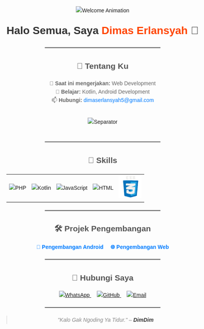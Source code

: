 <div align="center" style="font-family: Arial, sans-serif; line-height: 1.6;">

  <!-- Header Section -->
  <img src="https://media.tenor.com/WIBu8pNfdYoAAAAi/chalk-couture.gif" width="250px" alt="Welcome Animation">
  
  <h1 style="margin-top: 20px; color: #333;">Halo Semua, Saya <strong style="color: #ff4500;">Dimas Erlansyah</strong> 👋</h1>
  
  <hr style="width: 60%; border: 1px solid #ccc; margin: 20px 0;">
  
  <!-- About Section -->
  <h2 style="color: #555;">🌟 Tentang Ku</h2>
  <p style="max-width: 600px; color: #666;">
    🔭 <strong>Saat ini mengerjakan:</strong> Web Development <br>
    🌱 <strong>Belajar:</strong> Kotlin, Android Development <br>
    📫 <strong>Hubungi:</strong> <a href="mailto:dimaserlansyah5@gmail.com" style="color: #007BFF; text-decoration: none;">dimaserlansyah5@gmail.com</a>
  </p>

  <img src="https://media.tenor.com/hW_mTYy_zS4AAAAj/gojo-satoru.gif" width="100px" alt="Separator" style="margin: 20px 0;">

  <hr style="width: 60%; border: 1px solid #ccc; margin: 20px 0;">
  
  <!-- Skills Section -->
<h2 style="color: #555;">🚀 Skills</h2>
<table align="center" border="0" cellpadding="10" style="margin: 20px auto;">
  <tr>
    <td><img src="https://media.licdn.com/dms/image/v2/D5622AQGl6RjAtCbIbw/feedshare-shrink_800/feedshare-shrink_800/0/1681191300659?e=2147483647&v=beta&t=-l1SSej1QADc4hw-KvNm-U8MiXjTuHhOQI1QiKc3nDM" alt="PHP" title="PHP" style="width: 60px; height: 60px;"></td>
    <td><img src="https://cdn.dribbble.com/users/7094769/screenshots/16379061/media/27d863079a1c8955e2664197d600763d.gif" alt="Kotlin" title="Kotlin" style="width: 60px; height: 60px;"></td>
    <td><img src="https://miro.medium.com/v2/resize:fit:640/format:webp/1*-tOldEbfjijxn9VqZeULqg.gif" alt="JavaScript" title="JavaScript" style="width: 60px; height: 60px;"></td>
    <td><img src="https://camo.githubusercontent.com/1c77a27896d01443a8d982b7209beb06853dc49c83ba51fad960ebf1f7fb7a9c/68747470733a2f2f6d656469612e67697068792e636f6d2f6d656469612f584178796c524d43647062455755417672382f67697068792e676966" alt="HTML" title="HTML" style="width: 60px; height: 60px;"></td>
    <td><img src="https://raw.githubusercontent.com/Rokawoo/Rokawoo/main/Logos/CSS3.gif" alt="CSS" title="CSS" style="width: 60px; height: 60px;"></td>
  </tr>
</table>


  <hr style="width: 60%; border: 1px solid #ccc; margin: 20px 0;">
  
  <!-- Projects Section -->
  <h2 style="color: #555;">🛠️ Projek Pengembangan</h2>
  <div style="margin: 20px;">
    <a href="https://github.com/DimNih/Apk_DISIPLINKU" style="margin-right: 15px; color: #007BFF; text-decoration: none;">
      <strong>📱 Pengembangan Android</strong>
    </a>
    <a href="https://github.com/DimNih/Web_Project" style="color: #007BFF; text-decoration: none;">
      <strong>🌐 Pengembangan Web</strong>
    </a>
  </div>
  
  <hr style="width: 60%; border: 1px solid #ccc; margin: 20px 0;">
  
  <!-- Contact Section -->
  <h2 style="color: #555;">🔗 Hubungi Saya</h2>
  <p>
    <a href="https://wa.me/+6281585261728?text=Saya%20Butuh%20Bantuan" style="margin-right: 15px;">
      <img src="https://img.icons8.com/color/48/whatsapp.png" alt="WhatsApp" title="WhatsApp">
    </a>
    <a href="https://github.com/DimNih" style="margin-right: 15px;">
      <img src="https://img.icons8.com/color/48/github.png" alt="GitHub" title="GitHub">
    </a>
    <a href="mailto:dimaserlansyah5@gmail.com">
      <img src="https://img.icons8.com/color/48/email.png" alt="Email" title="Email">
    </a>
  </p>
  
  <hr style="width: 60%; border: 1px solid #ccc; margin: 20px 0;">
  
  <!-- Quote Section -->
  <blockquote style="font-style: italic; color: #888; margin: 20px auto; max-width: 600px;">
    <p>"Kalo Gak Ngoding Ya Tidur." – <strong style="color: #333;">DimDim</strong></p>
  </blockquote>
</div>
